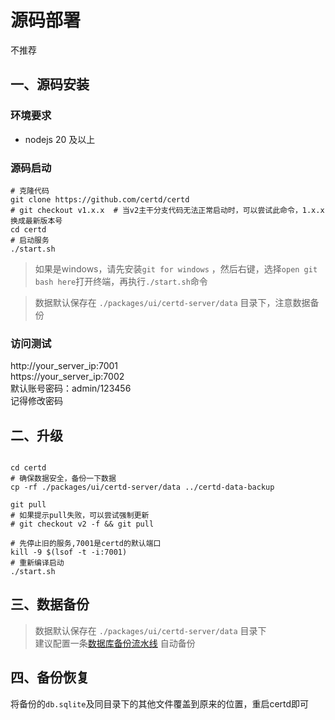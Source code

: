 # 源码部署
不推荐
## 一、源码安装

### 环境要求
- nodejs 20 及以上
### 源码启动
```shell
# 克隆代码
git clone https://github.com/certd/certd
# git checkout v1.x.x  # 当v2主干分支代码无法正常启动时，可以尝试此命令，1.x.x换成最新版本号
cd certd
# 启动服务
./start.sh  

```
>如果是windows，请先安装`git for windows` ，然后右键，选择`open git bash here`打开终端，再执行`./start.sh`命令

> 数据默认保存在 `./packages/ui/certd-server/data` 目录下，注意数据备份

### 访问测试

http://your_server_ip:7001  
https://your_server_ip:7002   
默认账号密码：admin/123456    
记得修改密码


## 二、升级

```shell

cd certd
# 确保数据安全，备份一下数据
cp -rf ./packages/ui/certd-server/data ../certd-data-backup

git pull
# 如果提示pull失败，可以尝试强制更新
# git checkout v2 -f && git pull 

# 先停止旧的服务,7001是certd的默认端口
kill -9 $(lsof -t -i:7001)
# 重新编译启动
./start.sh
```

## 三、数据备份
> 数据默认保存在 `./packages/ui/certd-server/data` 目录下    
> 建议配置一条[数据库备份流水线](../../use/backup/)  自动备份


## 四、备份恢复

将备份的`db.sqlite`及同目录下的其他文件覆盖到原来的位置，重启certd即可
